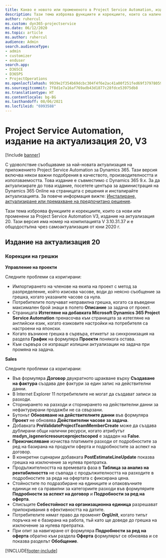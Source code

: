 ```yaml
---
title: Какво е новото или промененото в Project Service Automation, издание на актуализация 20, V3
description: Тази тема изброява функциите и корекциите, които са налични в Project Service Automation, издание на актуализация 20, V3
author: ruhercul
ms.custom: dyn365-projectservice
ms.date: 06/12/2020
ms.topic: article
ms.author: ruhercul
audience: Admin
search.audienceType:
- admin
- customizer
- enduser
search.app:
- D365CE
- D365PS
- ProjectOperations
ms.openlocfilehash: 9939e2f354b69dcbc304f4f6e2ac41a00f251fed69f37978059f4053335ee651
ms.sourcegitcommit: 7f8d1e7a16af769adb43d1877c28fdce53975db8
ms.translationtype: HT
ms.contentlocale: bg-BG
ms.lasthandoff: 08/06/2021
ms.locfileid: "6993588"
---
```

# <a name="project-service-automation-update-release-20-v3"></a>Project Service Automation, издание на актуализация 20, V3

[!include [banner](../includes/psa-now-project-operations.md)]

С удоволствие съобщаваме за най-новата актуализация на приложението Project Service Automation за Dynamics 365. Тази версия включва някои важни подобрения в качеството, производителността и използваемостта. Това издание е съвместимо с Dynamics 365 9.x. За да актуализирате до това издание, посетете центъра за администрация на Dynamics 365 Online на страницата с решения и инсталирайте актуализацията. За повече информация вижте: [Инсталиране, актуализиране или премахване на предпочитано решение](/power-platform/admin/install-remove-preferred-solution).

Тази тема изброява функциите и корекциите, които са нови или променени за Project Service Automation V3, издание на актуализация 20. Тази версия има номер на компилацията V 3.10.31.37 и е общодостъпна чрез самоактуализация от юни 2020 г.

## <a name="update-release-20"></a>Издание на актуализация 20

### <a name="bug-fixes"></a>Корекции на грешки

**Управление на проекти**

Следните проблеми са коригирани:

- Импортирането на членове на екипа на проект с метод за разпределение, който изисква часове, води до неясно съобщение за грешка, когато указаните часове са нула.
- Потребителите получават неправилна грешка, когато са въведени максимален брой знаци в полето **Описание** за задача от проект.
- Страницата **Изтегляне на добавката Microsoft Dynamics 365 Project Service Automation** пренасочва към страницата за изтегляне на английски език, когато езиковите настройки на потребителя са настроени на японски.
- Когато възникне грешка в сървъра, етикетът за синхронизация на раздела **График** на формуляра **Проекти** понякога остава.
- Към сървъра се изпращат излишни актуализации на задача при промяна на задача.

**Sales**

Следните проблеми са коригирани:

- Във формуляра **Договор** двукратното щракване върху **Създаване на фактура** създава две фактури за един запис на действителни данни.
- В Internet Explorer 11 потребителите не могат да създават записи за разходи.
- Сторнирането на разходи и сторнирането на действителни данни за нефактурирани продажби не са свързани.
- Бутонът **Обновяване на действителните данни** във формуляра **Проект** не обновява **Действителни часове за задача**.
- Добавката **PreValidateProjectTeamMemberCreate** може да създава дублирани общи налични ресурси, когато атрибутът **msdyn_isgenericresourceprojectscoped** е зададен на **False**.
- **Преизчисляване** изчиства платимите разходи от подробностите за ред на базирана на продукти оферта и подробностите за аспект на договор.
- В конкретни сценарии добавката **PostEstimateLineUpdate** показва грешка на изключение за нулева препратка.
- Продължителността на времевата фаза в **Таблица за анализ на рентабилността** не съвпада с продължителността на разходите в подробностите за реда на офертата с фиксирана цена.
- Стойностите по подразбиране на единиците и опаковъчните единици не са правилни за категориите разходи във формулярите **Подробности за аспект на договор** и **Подробности за ред на оферта**.
- Списъците **Себестойност на организационна единица** разрешават припокривания в ефективността на датите.
- Потребителите нямат право да променят **OrgUnit**, когато типът поръчка не е базирана на работа, тъй като ще доведе до грешка на изключение за нулева препратка.
- При опит за навигиране от формуляра **Подробности за ред на оферта** обратно към раздела **Оферта** формулярът се обновява и се показва разделът **Обобщение**.


[!INCLUDE[footer-include](../includes/footer-banner.md)]